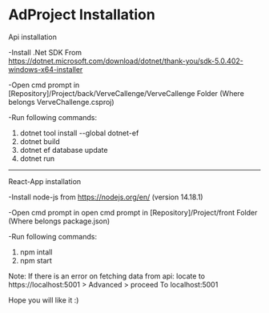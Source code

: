 # AdProject Installation

Api installation

-Install .Net SDK From https://dotnet.microsoft.com/download/dotnet/thank-you/sdk-5.0.402-windows-x64-installer

-Open cmd prompt in [Repository]/Project/back/VerveCallenge/VerveCallenge Folder (Where belongs VerveChallenge.csproj)

-Run following commands:

1. dotnet tool install --global dotnet-ef
3. dotnet build
5. dotnet ef database update
6. dotnet run

-----------------------------

React-App installation

-Install node-js from https://nodejs.org/en/ (version 14.18.1)

-Open cmd prompt in open cmd prompt in [Repository]/Project/front Folder (Where belongs package.json)

-Run following commands:

1. npm intall
2. npm start

Note: If there is an error on fetching data from api: locate to https://localhost:5001 > Advanced > proceed To localhost:5001

Hope you will like it :)
